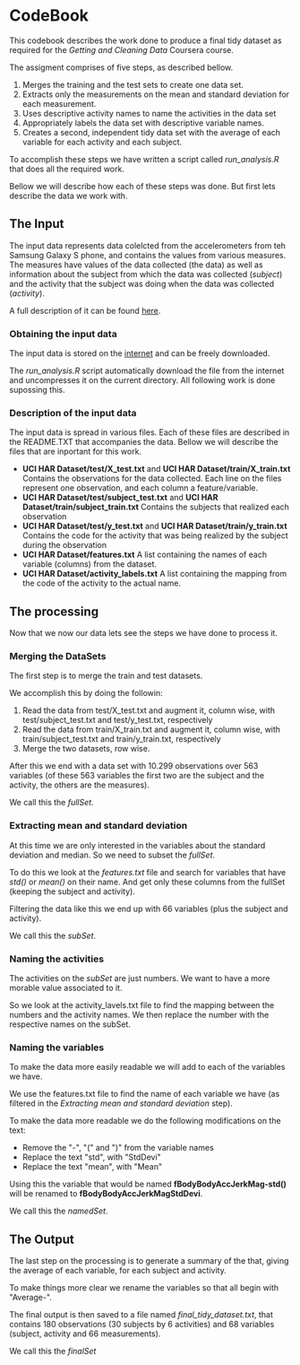 CodeBook
========================

This codebook describes the work done to produce a final tidy dataset as required for the *Getting and Cleaning Data* Coursera course.

The assigment comprises of five steps, as described bellow.


1.    Merges the training and the test sets to create one data set.
2.    Extracts only the measurements on the mean and standard deviation for each measurement. 
3.    Uses descriptive activity names to name the activities in the data set
4.    Appropriately labels the data set with descriptive variable names. 
5.    Creates a second, independent tidy data set with the average of each variable for each activity and each subject. 

To accomplish these steps we have written a script called *run_analysis.R* that does all the required work.

Bellow we will describe how each of these steps was done. But first lets describe the data we work with.

## The Input
The input data represents data colelcted from the accelerometers from teh Samsung Galaxy S phone, and contains the values from various measures. The measures have values of the data collected (the data) as well as information about the subject from which the data was collected (*subject*) and the activity that the subject was doing when the data was collected (*activity*). 

A full description of it can be found [here](http://archive.ics.uci.edu/ml/datasets/Human+Activity+Recognition+Using+Smartphones).

### Obtaining the input data
The input data is stored on the [internet](https://d396qusza40orc.cloudfront.net/getdata%2Fprojectfiles%2FUCI%20HAR%20Dataset.zip) and can be freely downloaded.

The *run_analysis.R* script automatically download the file from the internet and uncompresses it on the current directory. All following work is done supossing this.

### Description of the input data
The input data is spread in various files. Each of these files are described in the README.TXT that accompanies the data. Bellow we will describe the files that are inportant for this work.

* **UCI HAR Dataset/test/X_test.txt** and **UCI HAR Dataset/train/X_train.txt** Contains the observations for the data collected. Each line on the files represent one observation, and each column a feature/variable.
* **UCI HAR Dataset/test/subject_test.txt** and **UCI HAR Dataset/train/subject_train.txt** Contains the subjects that realized each observation
* **UCI HAR Dataset/test/y_test.txt** and **UCI HAR Dataset/train/y_train.txt** Contains the code for the activity that was  being realized by the subject during the observation
* **UCI HAR Dataset/features.txt** A list containing the names of each variable (columns) from the dataset.
* **UCI HAR Dataset/activity_labels.txt** A list containing the mapping from the code of the activity to the actual name.


## The processing
Now that we now our data lets see the steps we have done to process it.

### Merging the DataSets
The first step is to merge the train and test datasets.

We accomplish this by doing the followin:

1. Read the data from test/X_test.txt and augment it, column wise, with test/subject_test.txt and test/y_test.txt, respectively
2. Read the data from train/X_train.txt and augment it, column wise, with train/subject_test.txt and train/y_train.txt, respectively
3. Merge the two datasets, row wise.

After this we end with a data set with 10.299 observations over 563 variables (of these 563 variables the first two are the subject and the activity, the others are the measures).

We call this the *fullSet*.

### Extracting mean and standard deviation
At this time we are only interested in the variables about the standard deviation and median. So we need to subset the *fullSet*.

To do this we look at the *features.txt* file and search for variables that have *std()* or *mean()* on their name. And get only these columns from the fullSet (keeping the subject and activity).

Filtering the data like this we end up with 66 variables (plus the subject and activity). 

We call this the *subSet*.

### Naming the activities
The activities on the *subSet* are just numbers. We want to have a more morable value associated to it.

So we look at the activity_lavels.txt file to find the mapping between the numbers and the activity names. We then replace the number with the respective names on the subSet.

### Naming the variables
To make the data more easily readable we will add to each of the variables we have.

We use the features.txt file to find the name of each variable we have (as filtered in the *Extracting mean and standard deviation* step).

To make the data more readable we do the following modifications on the text:

* Remove the "-", "(" and ")" from the variable names
* Replace the text "std", with "StdDevi"
* Replace the text "mean", with "Mean"

Using this the variable that would be named **fBodyBodyAccJerkMag-std()** will be renamed to **fBodyBodyAccJerkMagStdDevi**.

We call this the *namedSet*.

## The Output
The last step on the processing is to generate a summary of the that, giving the average of each variable, for each subject and activity.

To make things more clear we rename the variables so that all begin with "Average-".

The final output is then saved to a file named *final_tidy_dataset.txt*, that contains 180 observations (30 subjects by 6 activities) and 68 variables (subject, activity and 66 measurements).

We call this the *finalSet*
